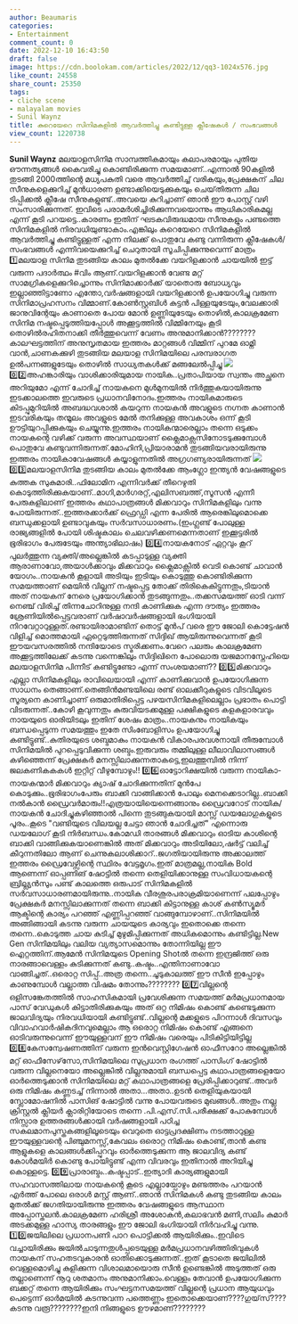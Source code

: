 ```yaml
---
author: Beaumaris
categories:
- Entertainment
comment_count: 0
date: 2022-12-10 16:43:50
draft: false
image: https://cdn.boolokam.com/articles/2022/12/qq3-1024x576.jpg
like_count: 24558
share_count: 25350
tags:
- cliche scene
- malayalam movies
- Sunil Waynz
title: കുറെയേറെ സിനിമകളിൽ ആവർത്തിച്ചു കണ്ടിട്ടുള്ള ക്ലീഷേകൾ / സംഭവങ്ങൾ
view_count: 1220738
---
```


**Sunil Waynz** മലയാളസിനിമ സാമ്പത്തികമായും കലാപരമായും പുതിയ ഔന്നത്യങ്ങൾ കൈവരിച്ചു കൊണ്ടിരിക്കുന്ന സമയമാണ്..എന്നാൽ 90കളിൽ തുടങ്ങി 2000ത്തിന്റെ മധ്യപകുതി വരെ ആവർത്തിച്ച് വരികയും,പ്രേക്ഷകന് ചില സീനുകളെക്കുറിച്ച് മുൻധാരണ ഉണ്ടാക്കിയെടുക്കുകയും ചെയ്‌തിരുന്ന ചില ടിപ്പിക്കൽ ക്ലീഷേ സീനുകളുണ്ട്..അവയെ കുറിച്ചാണ് ഞാൻ ഈ പോസ്റ്റ് വഴി സംസാരിക്കുന്നത്. ഇവിടെ പരാമർശിച്ചിരിക്കുന്നവയൊന്നും ആധികാരികമല്ല എന്ന് കൂടി പറയട്ടെ..കാരണം ഇതിന് ഘടകവിരുദ്ധമായ സീനുകളും പണ്ടത്തെ സിനിമകളിൽ നിരവധിയുണ്ടാകാം.എങ്കിലും കുറെയേറെ സിനിമകളിൽ ആവർത്തിച്ചു കണ്ടിട്ടുള്ളത് എന്ന നിലക്ക് പൊതുവേ കണ്ടു വന്നിരുന്ന ക്ലീഷേകൾ/സംഭവങ്ങൾ എന്നിവയെക്കുറിച്ച് ചെറുതായി സൂചിപ്പിക്കുന്നുവെന്ന് മാത്രം 1️⃣മലയാള സിനിമ തുടങ്ങിയ കാലം മുതൽക്കേ വയറിളക്കാൻ ചായയിൽ ഇട്ട് വരുന്ന പദാർത്ഥം #വിം ആണ്.വയറിളക്കാൻ വേണ്ട മറ്റ് സാമഗ്രികളെക്കുറിച്ചൊന്നും സിനിമാക്കാർക്ക് യാതൊരു ബോധ്യവും ഇല്ലാഞ്ഞിട്ടാണോ എന്തോ,വർഷങ്ങളായി വയറിളക്കാൻ ഉപയോഗിച്ചു വരുന്ന സിനിമാപ്രഹസനം വിമ്മാണ്.കോൺസ്റ്റബിൾ കുട്ടൻ പിള്ളയുടേയും,വേലക്കാരി ജാനുവിന്റേയും കാണാതെ പോയ മോൻ ഉണ്ണിയുടേയും തൊഴിൽ,കാലക്രമേണ സിനിമ നഷ്ടപ്പെടുത്തിയപ്പോൾ അക്കൂട്ടത്തിൽ വിമ്മിനേയും കൂടി തൊഴിൽരഹിതനാക്കി തീർത്തുവെന്ന് വേണം അനുമാനിക്കാൻ????????കാലഘട്ടത്തിന് അനുസൃതമായ ഇത്തരം മാറ്റങ്ങൾ വിമ്മിന് പുറമേ ഓമ്നി വാൻ,ചാണകക്കുഴി തുടങ്ങിയ മലയാള സിനിമയിലെ പരമ്പരാഗത ഉൽപന്നങ്ങളുടേയും തൊഴിൽ സാധ്യതകൾക്ക് മങ്ങലേൽപ്പിച്ചു ![](https://cdn.boolokam.com/articles/2022/12/qq3-1024x576.jpg)0️⃣2️⃣അഹങ്കാരിയും വാശിക്കാരിയുമായ നായിക..പ്രതാപിയായ സ്വന്തം അച്ഛനെ അറിയുമോ എന്ന് ചോദിച്ച് നായകനെ മുൾമുനയിൽ നിർത്തുകയായിരുന്നു ഇടക്കാലത്തെ ഇവരുടെ പ്രധാനവിനോദം.ഇത്തരം നായികമാരുടെ കിടപ്പുമുറിയിൽ അബദ്ധവശാൽ കയറുന്ന നായകൻ അവളുടെ നഗ്നത കാണാൻ ഇടവരികയും തന്മൂലം അവളുടെ മേൽ തനിക്കുള്ള അവകാശം ഒന്ന് കൂടി ഊട്ടിയുറപ്പിക്കുകയും ചെയ്യുന്നു.ഇത്തരം നായികന്മാരെല്ലാം തന്നെ ഒടുക്കം നായകന്റെ വഴിക്ക് വരുന്ന അവസ്ഥയാണ് ക്ലൈമാക്സസിനോടടുക്കുമ്പോൾ പൊതുവേ കണ്ടുവന്നിരുന്നത്.മോഹിനി,പ്രിയാരാമൻ തുടങ്ങിയവരായിരുന്നു ഇത്തരം നായികാവേഷങ്ങൾ കയ്യാളുന്നതിൽ അഗ്രഗണ്യരായിരുന്നത് ![](https://cdn.boolokam.com/articles/2022/12/8888-1024x467.jpg)0️⃣3️⃣മലയാളസിനിമ തുടങ്ങിയ കാലം മുതൽക്കേ ആംഗ്ലോ ഇന്ത്യൻ വേഷങ്ങളുടെ കുത്തക സുകുമാരി..ഫിലോമിന എന്നിവർക്ക് തീറെഴുതി കൊടുത്തിരിക്കുകയാണ്..മാഗി,മാർഗരറ്റ്,എലിസബത്ത്,സൂസൻ എന്നീ പേരുകളിലാണ് ഇത്തരം കഥാപാത്രങ്ങൾ മിക്കവാറും സിനിമകളിലും വന്നു പോയിരുന്നത്..ഇത്തരക്കാർക്ക് ഫ്രെഡ്ഡി എന്ന പേരിൽ ആരെങ്കിലുമൊക്കെ ബന്ധുക്കളായി ഉണ്ടാവുകയും സർവസാധാരണം.(ഇംഗ്ലണ്ട് പോലുള്ള രാജ്യങ്ങളിൽ പോയി ശിഷ്ടകാലം ചെലവഴിക്കണമെന്നതാണ് ഇക്കൂട്ടരിൽ ഭൂരിഭാഗം പേരുടേയും അന്ത്യാഭിലാഷം) 0️⃣4️⃣നായകനോട് ഏറ്റവും കൂറ് പുലർത്തുന്ന വ്യക്തി/അല്ലെങ്കിൽ കടപ്പാടുള്ള വ്യക്തി ആരാണാവോ,അയാൾക്കാവും മിക്കവാറും ക്ലൈമാക്സിൽ വെടി കൊണ്ട് ചാവാൻ യോഗം..നായകൻ കൂളായി അടിയും ഇടിയും കൊടുത്തു കൊണ്ടിരിക്കുന്ന സമയത്താണ് മെയിൻ വില്ലന് നഷ്ടപ്പെട്ട തോക്ക് തിരികെകിട്ടുന്നതും,ടിയാൻ അത് നായകന് നേരെ പ്രയോഗിക്കാൻ തുടങ്ങുന്നതും..തക്കസമയത്ത് ഓടി വന്ന് നെഞ്ച് വിരിച്ച് തിന്നചോറിനുള്ള നന്ദി കാണിക്കുക എന്ന ദൗത്യം ഇത്തരം ശ്രേണിയിൽപ്പെട്ടവരാണ് വർഷാവർഷങ്ങളായി ഭംഗിയായി നിറവേറ്റാറുള്ളത്.രണ്ടായിരാമാണ്ടിന് തൊട്ട് മുൻപ് വരെ ഈ ജോലി കൊട്ടേഷൻ വിളിച്ച് മൊത്തമായി ഏറ്റെടുത്തിരുന്നത് സിദ്ദിഖ് ആയിരുന്നുവെന്നത് കൂടി ഈയവസരത്തിൽ നന്ദിയോടെ സ്മരിക്കണം.വേറെ പലരും കാലക്രമേണ അക്കൂട്ടത്തിലേക്ക് കടന്നു വന്നെങ്കിലും സിദ്ദിഖിനെ പോലൊരു യജമാനസ്നേഹിയെ മലയാളസിനിമ പിന്നീട് കണ്ടിട്ടുണ്ടോ എന്ന് സംശയമാണ്?? 0️⃣5️⃣മിക്കവാറും എല്ലാ സിനിമകളിലും രാവിലെയായി എന്ന് കാണിക്കുവാൻ ഉപയോഗിക്കുന്ന സാധനം തെങ്ങാണ്.തെങ്ങിൻമണ്ടയിലെ രണ്ട് ഓലക്കീറുകളുടെ വിടവിലൂടെ സൂര്യനെ കാണിച്ചാണ് ഒരുമാതിരിപ്പെട്ട പഴയസിനിമകളിലെല്ലാം പ്രഭാതം പൊട്ടി വിടരുന്നത്..കോഴി കൂവുന്നതും കുരുവിയടക്കമുള്ള പക്ഷികളുടെ കളകളാരവവും നായയുടെ ഓരിയിടലും ഇതിന് ശേഷം മാത്രം..നായകനും നായികയും ബന്ധപ്പെടുന്ന സമയത്തും ഇതേ സിംബോളിസം ഉപയോഗിച്ചു കണ്ടിട്ടുണ്ട്..കുതിരയുടെ ശബ്ദമാകും നായകൻ വികാരപരവശനായി തീരുമ്പോൾ സിനിമയിൽ പുറപ്പെടുവിക്കുന്ന ശബ്ദം.ഇരുവരും തമ്മിലുള്ള ലീലാവിലാസങ്ങൾ കഴിഞ്ഞെന്ന് പ്രേക്ഷകർ മനസ്സിലാക്കുന്നതാകട്ടെ,ഇലത്തുമ്പിൽ നിന്ന് ജലകണികകകൾ ഇറ്റിറ്റ് വീഴുമ്പോഴും!! 0️⃣6️⃣ഓട്ടോറിക്ഷയിൽ വരുന്ന നായികാ-നായകന്മാർ മിക്കവാറും ക്യാഷ് ചോദിക്കുന്നതിന് മുൻപേ കൊടുക്കും..ഭൂരിഭാഗംപേരും ബാക്കി വാങ്ങിക്കാൻ പോലും മെനക്കെടാറില്ല..ബാക്കി നൽകാൻ ഡ്രൈവർമാരും!!എത്രയായിയെന്നെങ്ങാനും ഡ്രൈവറോട് നായിക/നായകൻ ചോദിച്ചുകഴിഞ്ഞാൽ പിന്നെ തുടങ്ങുകയായി മാസ്സ് ഡയലോഗുകളുടെ പൂരം..കൂടെ "വണ്ടിയുടെ വിലയല്ല ചേട്ടാ ഞാൻ ചോദിച്ചത്" എന്നൊരു ഡയലോഗ് കൂടി നിർബന്ധം.കോമഡി താരങ്ങൾ മിക്കവാറും ഓടിയ കാശിന്റെ ബാക്കി വാങ്ങിക്കുകയാണെങ്കിൽ അത് മിക്കവാറും അടിയിലോ,ഷർട്ട് വലിച്ച് കീറുന്നതിലോ ആണ് ചെന്നുകലാശിക്കാറ്..ജഗതിയായിരുന്നു അക്കാലത്ത് ഇത്തരം ഡ്രൈവേഴ്സിന്റെ സ്ഥിരം വേട്ടമൃഗം.ഇത് മാത്രമല്ല,നായിക Bold ആണെന്ന് ഓപ്പണിങ് ഷോട്ടിൽ തന്നെ തെളിയിക്കാനുള്ള സംവിധായകന്റെ ബ്രില്ല്യൻസും പണ്ട് കാലത്തെ ഒരുപാട് സിനിമകളിൽ സർവസാധാരണമായിരുന്നു..നായിക വീരശൂരപരാക്രമിയാണെന്ന് പലപ്പോഴും പ്രേക്ഷകർ മനസ്സിലാക്കുന്നത് തന്നെ ബാക്കി കിട്ടാനുള്ള കാശ് കൺസ്യൂമർ ആക്ടിന്റെ കാര്യം പറഞ്ഞ് എണ്ണിപ്പറഞ്ഞ് വാങ്ങുമ്പോഴാണ്..സിനിമയിൽ അങ്ങിങ്ങായി കടന്നു വരുന്ന ചായയുടെ കാര്യവും ഇതൊക്കെ തന്നെ തന്നെ..കൊടുത്ത ചായ കുടിച്ച് മുഴുമിപ്പിക്കുന്നത് അധികമൊന്നും കണ്ടിട്ടില്ല.New Gen സിനിമയിലും വലിയ വ്യത്യാസമൊന്നും തോന്നിയില്ല ഈ ഐറ്റത്തിന്.ആമേൻ സിനിമയുടെ Opening Shotൽ തന്നെ ഇന്ദ്രജിത്ത് ഒരു നാരങ്ങാവെള്ളം കുടിക്കുന്നത് കണ്ടു..കഷ്ടം..എന്തിനാണാവോ വാങ്ങിച്ചത്..ഒരൊറ്റ സിപ്പ്..അത്ര തന്നെ..ചൂടുകാലത്ത് ഈ സീൻ ഇപ്പോഴും കാണുമ്പോൾ വല്ലാത്ത വിഷമം തോന്നും???????? 0️⃣7️⃣വില്ലന്റെ ഒളിസങ്കേതത്തിൽ സാഹസികമായി പ്രവേശിക്കുന്ന സമയത്ത് മർമപ്രധാനമായ പാസ് വേഡുകൾ കിട്ടാതിരിക്കുകയും അത് ഒറ്റ നിമിഷം കൊണ്ട് കണ്ടെടുക്കുന്ന ജാലവിദ്യയും നിരവധിയായി കണ്ടിട്ടുണ്ട്..വില്ലന്റെ മക്കളുടെ പിറന്നാൾ ദിവസവും വിവാഹവാർഷികദിനവുമെല്ലാം ആ ഒരൊറ്റ നിമിഷം കൊണ്ട് എങ്ങനെ ഓടിവരുന്നുവെന്ന് ഈയുള്ളവന് ഈ നിമിഷം വരെയും പിടികിട്ടിയിട്ടില്ല 0️⃣8️⃣കേസന്വേഷണത്തിന് വരുന്ന ഇൻവെസ്റ്റിഗേഷൻ ഓഫീസറോ അല്ലെങ്കിൽ മറ്റ് ഓഫീസേഴ്‌സോ,സിനിമയിലെ സുപ്രധാന രംഗത്ത് പാസിംഗ് ഷോട്ടിൽ വരുന്ന വില്ലനെയോ അല്ലെങ്കിൽ വില്ലനുമായി ബന്ധപ്പെട്ട കഥാപാത്രങ്ങളെയോ ഓർത്തെടുക്കാൻ സിനിമയിലെ മറ്റ് കഥാപാത്രങ്ങളെ പ്രേരിപ്പിക്കാറുണ്ട്..അവർ ഒരു നിമിഷം കണ്ണടച്ച് നിന്നാൽ അതാ...അതാ..ഉടൻ തെളിയുകയായി സ്ലോമോഷനിൽ പാസിങ് ഷോട്ടിൽ വന്നു പോയവരുടെ മുഖങ്ങൾ..അതും നല്ല ക്രിസ്റ്റൽ ക്ലിയർ ക്ലാരിറ്റിയോടെ തന്നെ .പി.എസ്.സി.പരീക്ഷക്ക് പോകുമ്പോൾ നിസ്സാര ഉത്തരങ്ങൾക്കായി വർഷങ്ങളായി പഠിച്ച സകലമാനപുസ്തകങ്ങളിലൂടെയും വെറുതെ ഓട്ടപ്രദക്ഷിണം നടത്താറുള്ള ഈയുള്ളവന്റെ പിഞ്ചുമനസ്സ്,കേവലം ഒരൊറ്റ നിമിഷം കൊണ്ട്,താൻ കണ്ട ആളുകളെ കാലങ്ങൾക്കിപ്പുറവും ഓർത്തെടുക്കുന്ന ആ ജാലവിദ്യ കണ്ട് കോൾമയിർ കൊണ്ടു പോയിട്ടുണ്ട് എന്ന വിവരവും ഇതിനാൽ അറിയിച്ചു കൊള്ളട്ടെ. 0️⃣9️⃣പ്രാരാബ്ദം..കഷ്ടപ്പാട്..ഇത്യാദി കാര്യങ്ങളുമായി സഹവാസത്തിലായ നായകന്റെ കൂടെ എല്ലായ്പോഴും മണ്ടത്തരം പറയാൻ എർത്ത് പോലെ ഒരാൾ മസ്റ്റ് ആണ്..ഞാൻ സിനിമകൾ കണ്ടു തുടങ്ങിയ കാലം മുതൽക്ക് ജഗതിയായിരുന്നു ഇത്തരം വേഷങ്ങളുടെ ആസ്ഥാന അപ്പോസ്തലൻ.കാലക്രമേണ ഹരിശ്രീ അശോകൻ,കലാഭവൻ മണി,സലിം കുമാർ അടക്കമുള്ള ഹാസ്യ താരങ്ങളും ഈ ജോലി ഭംഗിയായി നിർവഹിച്ചു വന്നു. 1️⃣0️⃣ജയിലിലെ പ്രധാനപണി പാറ പൊട്ടിക്കൽ ആയിരിക്കും..ഇവിടെ വച്ചായിരിക്കും ജയിൽചാടുന്നതുൾപ്പടെയുള്ള മർമപ്രധാനവഴിത്തിരിവുകൾ നായകന് സഹതടവുകാരൻ ഓതിക്കൊടുക്കുന്നത്..ഇത് കൂടാതെ ജയിലിൽ വെള്ളമൊഴിച്ചു കുളിക്കുന്ന വിശാലമായൊരു സീൻ ഉണ്ടെങ്കിൽ അടുത്തത് ഒരു തല്ലാണെന്ന് നൂറു ശതമാനം അനുമാനിക്കാം.വെള്ളം തേവാൻ ഉപയോഗിക്കുന്ന ബക്കറ്റ് തന്നെ ആയിരിക്കും സംഘട്ടനസമയത്ത് വില്ലന്റെ പ്രധാന ആയുധവും പെട്ടെന്ന് ഓർമയിൽ കടന്നുവന്ന പത്തെണ്ണം ഇതൊക്കെയാണ്????ഗുയ്‌സ്????കടന്നു വരൂ????????ഇനി നിങ്ങളുടെ ഊഴമാണ്????????